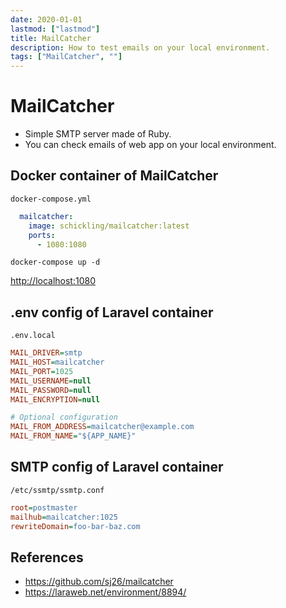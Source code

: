 ```yaml
---
date: 2020-01-01
lastmod: ["lastmod"]
title: MailCatcher
description: How to test emails on your local environment.
tags: ["MailCatcher", ""]
---
```


# MailCatcher
* Simple SMTP server made of Ruby.
* You can check emails of web app on your local environment.

## Docker container of MailCatcher
`docker-compose.yml`
```yml
  mailcatcher:
    image: schickling/mailcatcher:latest
    ports:
      - 1080:1080
```

```shell
docker-compose up -d
```

[http://localhost:1080](http://localhost:1080)

## .env config of Laravel container
`.env.local`
```ini
MAIL_DRIVER=smtp
MAIL_HOST=mailcatcher
MAIL_PORT=1025
MAIL_USERNAME=null
MAIL_PASSWORD=null
MAIL_ENCRYPTION=null

# Optional configuration
MAIL_FROM_ADDRESS=mailcatcher@example.com
MAIL_FROM_NAME="${APP_NAME}"
```

## SMTP config of Laravel container
`/etc/ssmtp/ssmtp.conf`
```ini
root=postmaster
mailhub=mailcatcher:1025
rewriteDomain=foo-bar-baz.com
```

## References
* https://github.com/sj26/mailcatcher
* https://laraweb.net/environment/8894/